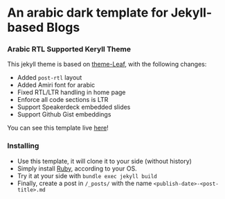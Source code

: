 # An arabic dark template for Jekyll-based Blogs

### Arabic RTL Supported Keryll Theme
This jekyll theme is based on [theme-Leaf](https://github.com/SupunKavinda/jekyll-theme-leaf), with the following changes:
 - Added `post-rtl` layout
 - Added Amiri font for arabic
 - Fixed RTL/LTR handling in home page
 - Enforce all code sections is LTR
 - Support Speakerdeck embedded slides
 - Support Github Gist embeddings

You can see this template live [here](https://tarekeldeeb.github.io)!

### Installing
 - Use this template, it will clone it to your side (without history)
 - Simply install [Ruby](https://www.ruby-lang.org/en/downloads/), according to your OS.
 - Try it at your side with `bundle exec jekyll build`
 - Finally, create a post in `/_posts/` with the name `<publish-date>-<post-title>.md`
